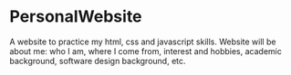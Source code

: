 # PersonalWebsite

A website to practice my html, css and javascript skills. Website will be about me: who I am, where I come from, interest and hobbies, academic background, software design background, etc.
